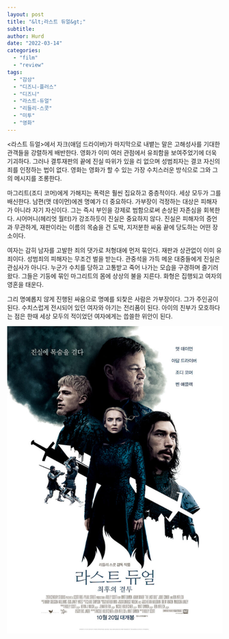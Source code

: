 ```yaml
---
layout: post
title: "&lt;라스트 듀얼&gt;"
subtitle:
author: Hurd
date: "2022-03-14"
categories: 
  - "film"
  - "review"
tags:
  - "감상"
  - "디즈니-플러스"
  - "디즈니"
  - "라스트-듀얼"
  - "리들리-스콧"
  - "미투"
  - "영화"
---
```


<라스트 듀얼>에서 자크(애덤 드라이버)가 마지막으로 내뱉는 말은 고해성사를 기대한 관객들을 강렬하게 배반한다. 영화가 이미 여러 관점에서 유죄함을 보여주었기에 더욱 기괴하다. 그러나 결투재판의 끝에 진실 따위가 있을 리 없으며 성범죄자는 결코 자신의 죄를 인정하는 법이 없다. 영화는 영화가 할 수 있는 가장 수치스러운 방식으로 그와 그의 메시지를 조롱한다.   
   
마그리트(조디 코머)에게 가해지는 폭력은 훨씬 집요하고 중층적이다. 세상 모두가 그를 배신한다. 남편(맷 데이먼)에겐 명예가 더 중요하다. 가부장이 걱정하는 대상은 피해자가 아니라 자기 자신이다. 그는 즉시 부인을 강제로 범함으로써 손상된 자존심을 회복한다. 시어머니(헤리엇 월터)가 강조하듯이 진실은 중요하지 않다. 진실은 피해자의 증언과 무관하게, 재판이라는 이름의 목숨을 건 도박, 지저분한 싸움 끝에 당도하는 어떤 장소이다.   
   
여자는 감히 남자를 고발한 죄의 댓가로 처형대에 먼저 묶인다. 재판과 상관없이 이미 유죄이다. 성범죄의 피해자는 무조건 벌을 받는다. 관중석을 가득 메운 대중들에게 진실은 관심사가 아니다. 누군가 수치를 당하고 고통받고 죽어 나가는 모습을 구경하며 즐기러 왔다. 그들은 기둥에 묶인 마그리트의 몸에 상상의 불을 지른다. 화형은 집행되고 여자의 영혼을 태운다.   
   
그리 명예롭지 않게 진행된 싸움으로 명예를 되찾은 사람은 가부장이다. 그가 주인공이 된다. 수치스럽게 전시되어 있던 여자와 아기는 전리품이 된다. 아이의 친부가 모호하다는 점은 한때 세상 모두의 적이었던 여자에게는 씁쓸한 위안이 된다.   
   
![포스터: 라스트 듀얼](/assets/img/lastduel-719x1024.jpg)
